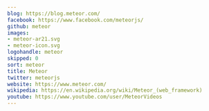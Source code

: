 ```yaml
---
blog: https://blog.meteor.com/
facebook: https://www.facebook.com/meteorjs/
github: meteor
images:
- meteor-ar21.svg
- meteor-icon.svg
logohandle: meteor
skipped: 0
sort: meteor
title: Meteor
twitter: meteorjs
website: https://www.meteor.com/
wikipedia: https://en.wikipedia.org/wiki/Meteor_(web_framework)
youtube: https://www.youtube.com/user/MeteorVideos
---
```

